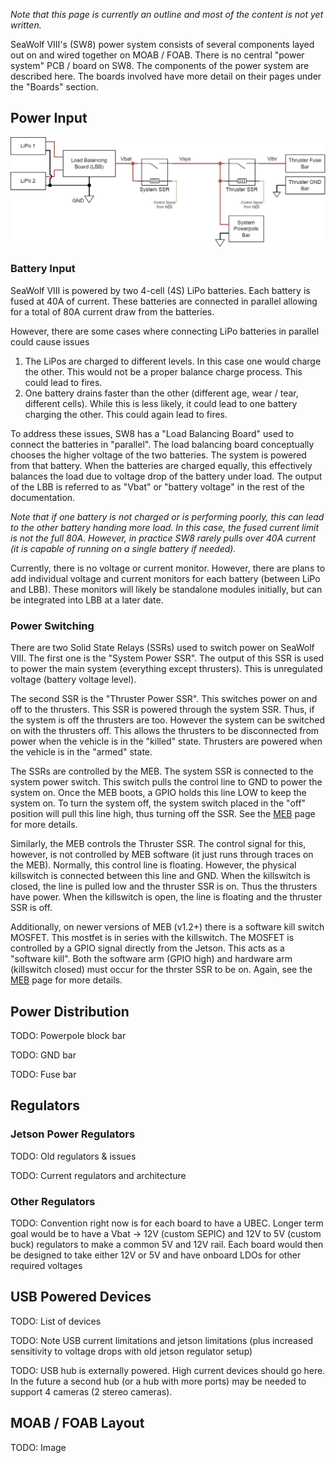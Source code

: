 
*Note that this page is currently an outline and most of the content is not yet written.*


SeaWolf VIII's (SW8) power system consists of several components layed out on and wired together on MOAB / FOAB. There is no central "power system" PCB / board on SW8. The components of the power system are described here. The boards involved have more detail on their pages under the "Boards" section.

## Power Input

![](../img/moab_power.jpg)


### Battery Input

SeaWolf VIII is powered by two 4-cell (4S) LiPo batteries. Each battery is fused at 40A of current. These batteries are connected in parallel allowing for a total of 80A current draw from the batteries.

However, there are some cases where connecting LiPo batteries in parallel could cause issues

1. The LiPos are charged to different levels. In this case one would charge the other. This would not be a proper balance charge process. This could lead to fires.
2. One battery drains faster than the other (different age, wear / tear, different cells). While this is less likely, it could lead to one battery charging the other. This could again lead to fires.

To address these issues, SW8 has a "Load Balancing Board" used to connect the batteries in "parallel". The load balancing board conceptually chooses the higher voltage of the two batteries. The system is powered from that battery. When the batteries are charged equally, this effectively balances the load due to voltage drop of the battery under load. The output of the LBB is referred to as "Vbat" or "battery voltage" in the rest of the documentation.

*Note that if one battery is not charged or is performing poorly, this can lead to the other battery handing more load. In this case, the fused current limit is not the full 80A. However, in practice SW8 rarely pulls over 40A current (it is capable of running on a single battery if needed).*

Currently, there is no voltage or current monitor. However, there are plans to add individual voltage and current monitors for each battery (between LiPo and LBB). These monitors will likely be standalone modules initially, but can be integrated into LBB at a later date.


### Power Switching

There are two Solid State Relays (SSRs) used to switch power on SeaWolf VIII. The first one is the "System Power SSR". The output of this SSR is used to power the main system (everything except thrusters). This is unregulated voltage (battery voltage level).

The second SSR is the "Thruster Power SSR". This switches power on and off to the thrusters. This SSR is powered through the system SSR. Thus, if the system is off the thrusters are too. However the system can be switched on with the thrusters off. This allows the thrusters to be disconnected from power when the vehicle is in the "killed" state. Thrusters are powered when the vehicle is in the "armed" state.

The SSRs are controlled by the MEB. The system SSR is connected to the system power switch. This switch pulls the control line to GND to power the system on. Once the MEB boots, a GPIO holds this line LOW to keep the system on. To turn the system off, the system switch placed in the "off" position will pull this line high, thus turning off the SSR. See the [MEB](../boards/meb.md) page for more details.

Similarly, the MEB controls the Thruster SSR. The control signal for this, however, is not controlled by MEB software (it just runs through traces on the MEB). Normally, this control line is floating. However, the physical killswitch is connected between this line and GND. When the killswitch is closed, the line is pulled low and the thruster SSR is on. Thus the thrusters have power. When the killswitch is open, the line is floating and the thruster SSR is off.

Additionally, on newer versions of MEB (v1.2+) there is a software kill switch MOSFET. This mostfet is in series with the killswitch. The MOSFET is controlled by a GPIO signal directly from the Jetson. This acts as a "software kill". Both the software arm (GPIO high) and hardware arm (killswitch closed) must occur for the thrster SSR to be on. Again, see the [MEB](../boards/meb.md) page for more details.


## Power Distribution

TODO: Powerpole block bar

TODO: GND bar

TODO: Fuse bar



## Regulators

### Jetson Power Regulators

TODO: Old regulators & issues

TODO: Current regulators and architecture


### Other Regulators

TODO: Convention right now is for each board to have a UBEC. Longer term goal would be to have a Vbat -> 12V (custom SEPIC) and 12V to 5V (custom buck) regulators to make a common 5V and 12V rail. Each board would then be designed to take either 12V or 5V and have onboard LDOs for other required voltages


## USB Powered Devices

TODO: List of devices

TODO: Note USB current limitations and jetson limitations (plus increased sensitivity to voltage drops with old jetson regulator setup)

TODO: USB hub is externally powered. High current devices should go here. In the future a second hub (or a hub with more ports) may be needed to support 4 cameras (2 stereo cameras).


## MOAB / FOAB Layout

TODO: Image
